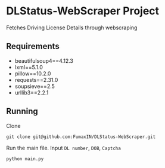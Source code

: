 # DLStatus-WebScraper Project

Fetches Driving License Details through webscraping

## Requirements

- beautifulsoup4==4.12.3
- lxml==5.1.0
- pillow==10.2.0
- requests==2.31.0
- soupsieve==2.5
- urllib3==2.2.1

## Running

Clone

```shell
git clone git@github.com:FumaxIN/DLStatus-WebScraper.git
```

Run the main file. Input `DL number`, `DOB`, `Captcha`

```shell
python main.py
```


